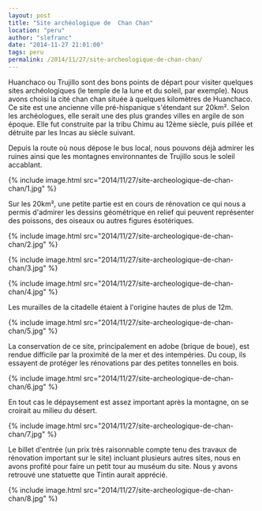 ```yaml
---
layout: post
title: "Site archéologique de  Chan Chan"
location: "peru"
author: "slefranc"
date: "2014-11-27 21:01:00"
tags: peru
permalink: /2014/11/27/site-archeologique-de-chan-chan/
---
```

Huanchaco ou Trujillo sont des bons points de départ pour visiter quelques sites archéologiques (le temple de la lune et du soleil, par exemple). Nous avons choisi la cité chan chan située à quelques kilomètres de Huanchaco. Ce site est une ancienne ville pré-hispanique s'étendant sur 20km². Selon les archéologues, elle serait une des plus grandes villes en argile de son époque. Elle fut construite par la tribu Chimu au 12ème siècle, puis pillée et détruite par les Incas au siècle suivant.

Depuis la route où nous dépose le bus local, nous pouvons déjà admirer les ruines ainsi que les montagnes environnantes de Trujillo sous le soleil accablant.

{% include image.html src="2014/11/27/site-archeologique-de-chan-chan/1.jpg" %}

Sur les 20km², une petite partie est en cours de rénovation ce qui nous a permis d'admirer les dessins géométrique en relief qui peuvent représenter des poissons, des oiseaux ou autres figures ésotériques.

{% include image.html src="2014/11/27/site-archeologique-de-chan-chan/2.jpg" %}

{% include image.html src="2014/11/27/site-archeologique-de-chan-chan/3.jpg" %}

{% include image.html src="2014/11/27/site-archeologique-de-chan-chan/4.jpg" %}

Les murailles de la citadelle étaient à l'origine hautes de plus de 12m. 

{% include image.html src="2014/11/27/site-archeologique-de-chan-chan/5.jpg" %}

La conservation de ce site, principalement en adobe (brique de boue), est rendue difficile par la proximité de la mer et des intempéries. Du coup, ils essayent de protéger les rénovations par des petites tonnelles en bois.

{% include image.html src="2014/11/27/site-archeologique-de-chan-chan/6.jpg" %}

En tout cas le dépaysement est assez important après la montagne, on se croirait au milieu du désert.

{% include image.html src="2014/11/27/site-archeologique-de-chan-chan/7.jpg" %}

Le billet d'entrée (un prix très raisonnable compte tenu des travaux de rénovation important sur le site) incluant plusieurs autres sites, nous en avons profité pour faire un petit tour au muséum du site. Nous y avons retrouvé une statuette que Tintin aurait apprécié.

{% include image.html src="2014/11/27/site-archeologique-de-chan-chan/8.jpg" %}
